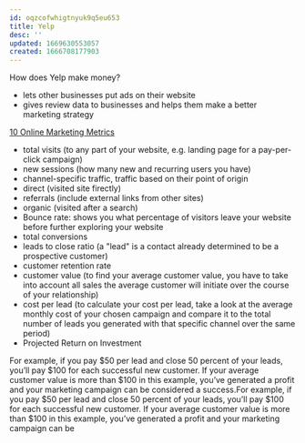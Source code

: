 ```yaml
---
id: oqzcofwhigtnyuk9q5eu653
title: Yelp
desc: ''
updated: 1669630553057
created: 1666708177903
---
```


How does Yelp make money?

- lets other businesses put ads on their website
- gives review data to businesses and helps them make a better marketing strategy

[10 Online Marketing Metrics](https://medium.com/swlh/10-online-marketing-metrics-you-need-to-be-measuring-5d9202a8d53e)

- total visits (to any part of your website, e.g. landing page for a pay-per-click campaign)
- new sessions (how many new and recurring users you have)
- channel-specific traffic, traffic based on their point of origin
 - direct (visited site firectly)
 - referrals (include external links from other sites)
 - organic (visited after a search)
 - Bounce rate: shows you what percentage of visitors leave your website before further exploring your website
 - total conversions
 - leads to close ratio (a "lead" is a contact already determined to be a prospective customer)
 - customer retention rate
 - customer value (to find your average customer value, you have to take into account all sales the average customer will initiate over the course of your relationship)
 - cost per lead (to calculate your cost per lead, take a look at the average monthly cost of your chosen campaign and compare it to the total number of leads you generated with that specific channel over the same period)
 - Projected Return on Investment

For example, if you pay $50 per lead and close 50 percent of your leads, you’ll pay $100 for each successful new customer. If your average customer value is more than $100 in this example, you’ve generated a profit and your marketing campaign can be considered a success.For example, if you pay $50 per lead and close 50 percent of your leads, you’ll pay $100 for each successful new customer. If your average customer value is more than $100 in this example, you’ve generated a profit and your marketing campaign can be 

# 